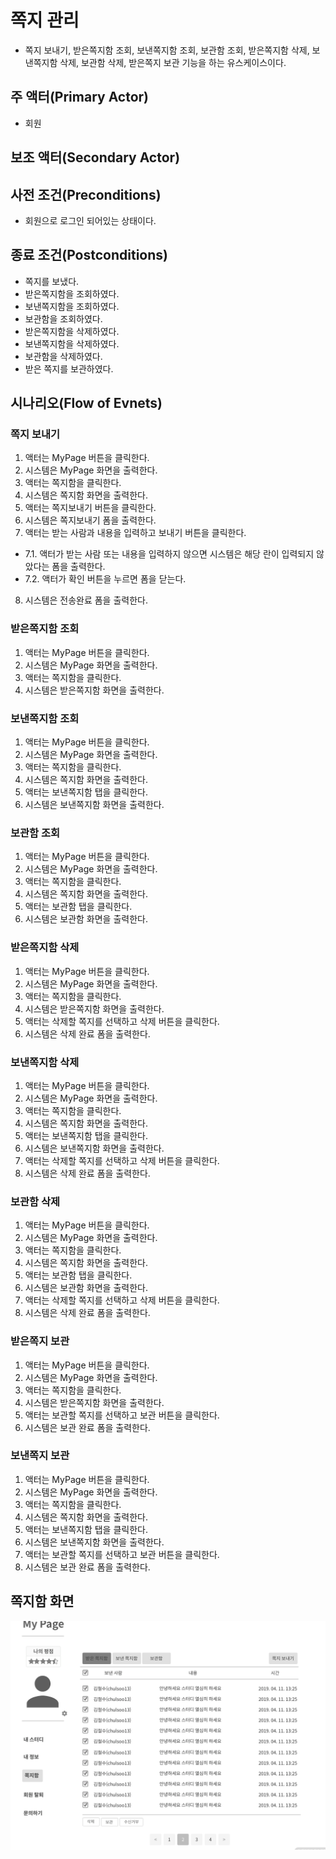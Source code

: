 # 쪽지 관리

- 쪽지 보내기, 받은쪽지함 조회, 보낸쪽지함 조회, 보관함 조회, 받은쪽지함 삭제, 보낸쪽지함 삭제, 보관함 삭제, 받은쪽지 보관 기능을 하는 유스케이스이다.

## 주 액터(Primary Actor)

- 회원

## 보조 액터(Secondary Actor)

## 사전 조건(Preconditions)

- 회원으로 로그인 되어있는 상태이다.

## 종료 조건(Postconditions)

- 쪽지를 보냈다.
- 받은쪽지함을 조회하였다.
- 보낸쪽지함을 조회하였다.
- 보관함을 조회하였다.
- 받은쪽지함을 삭제하였다.
- 보낸쪽지함을 삭제하였다.
- 보관함을 삭제하였다.
- 받은 쪽지를 보관하였다.

## 시나리오(Flow of Evnets)

### 쪽지 보내기

1. 액터는 MyPage 버튼을 클릭한다.
2. 시스템은 MyPage 화면을 출력한다.
3. 액터는 쪽지함을 클릭한다.
4. 시스템은 쪽지함 화면을 출력한다.
5. 액터는 쪽지보내기 버튼을 클릭한다.
6. 시스템은 쪽지보내기 폼을 출력한다.
7. 액터는 받는 사람과 내용을 입력하고 보내기 버튼을 클릭한다.

- 7.1. 액터가 받는 사람 또는 내용을 입력하지 않으면 시스템은 해당 란이 입력되지 않았다는 폼을 출력한다.
- 7.2. 액터가 확인 버튼을 누르면 폼을 닫는다.

8. 시스템은 전송완료 폼을 출력한다.


### 받은쪽지함 조회

1. 액터는 MyPage 버튼을 클릭한다.
2. 시스템은 MyPage 화면을 출력한다.
3. 액터는 쪽지함을 클릭한다.
4. 시스템은 받은쪽지함 화면을 출력한다.

### 보낸쪽지함 조회

1. 액터는 MyPage 버튼을 클릭한다.
2. 시스템은 MyPage 화면을 출력한다.
3. 액터는 쪽지함을 클릭한다.
4. 시스템은 쪽지함 화면을 출력한다.
5. 액터는 보낸쪽지함 탭을 클릭한다.
6. 시스템은 보낸쪽지함 화면을 출력한다.

### 보관함 조회

1. 액터는 MyPage 버튼을 클릭한다.
2. 시스템은 MyPage 화면을 출력한다.
3. 액터는 쪽지함을 클릭한다.
4. 시스템은 쪽지함 화면을 출력한다.
5. 액터는 보관함 탭을 클릭한다.
6. 시스템은 보관함 화면을 출력한다.

### 받은쪽지함 삭제

1. 액터는 MyPage 버튼을 클릭한다.
2. 시스템은 MyPage 화면을 출력한다.
3. 액터는 쪽지함을 클릭한다.
4. 시스템은 받은쪽지함 화면을 출력한다.
5. 액터는 삭제할 쪽지를 선택하고 삭제 버튼을 클릭한다.
6. 시스템은 삭제 완료 폼을 출력한다.

### 보낸쪽지함 삭제

1. 액터는 MyPage 버튼을 클릭한다.
2. 시스템은 MyPage 화면을 출력한다.
3. 액터는 쪽지함을 클릭한다.
4. 시스템은 쪽지함 화면을 출력한다.
5. 액터는 보낸쪽지함 탭을 클릭한다.
6. 시스템은 보낸쪽지함 화면을 출력한다. 
7. 액터는 삭제할 쪽지를 선택하고 삭제 버튼을 클릭한다.
8. 시스템은 삭제 완료 폼을 출력한다.

### 보관함 삭제

1. 액터는 MyPage 버튼을 클릭한다.
2. 시스템은 MyPage 화면을 출력한다.
3. 액터는 쪽지함을 클릭한다.
4. 시스템은 쪽지함 화면을 출력한다.
5. 액터는 보관함 탭을 클릭한다.
6. 시스템은 보관함 화면을 출력한다. 
7. 액터는 삭제할 쪽지를 선택하고 삭제 버튼을 클릭한다.
8. 시스템은 삭제 완료 폼을 출력한다.

### 받은쪽지 보관

1. 액터는 MyPage 버튼을 클릭한다.
2. 시스템은 MyPage 화면을 출력한다.
3. 액터는 쪽지함을 클릭한다.
4. 시스템은 받은쪽지함 화면을 출력한다.
5. 액터는 보관할 쪽지를 선택하고 보관 버튼을 클릭한다.
6. 시스템은 보관 완료 폼을 출력한다.

### 보낸쪽지 보관

1. 액터는 MyPage 버튼을 클릭한다.
2. 시스템은 MyPage 화면을 출력한다.
3. 액터는 쪽지함을 클릭한다.
4. 시스템은 쪽지함 화면을 출력한다.
5. 액터는 보낸쪽지함 탭을 클릭한다.
6. 시스템은 보낸쪽지함 화면을 출력한다.
7. 액터는 보관할 쪽지를 선택하고 보관 버튼을 클릭한다.
8. 시스템은 보관 완료 폼을 출력한다.

## 쪽지함 화면
![쪽지함](./images/쪽지관리.png)

